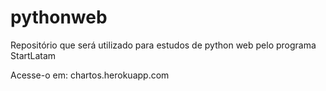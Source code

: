 # pythonweb
Repositório que será utilizado para estudos de python web pelo programa StartLatam

Acesse-o em: chartos.herokuapp.com
